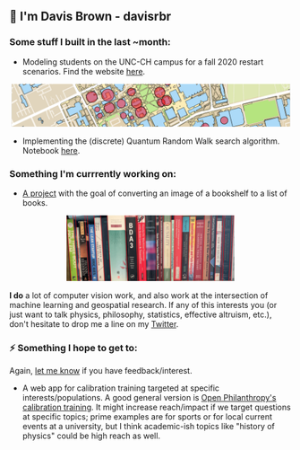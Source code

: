 ## 👋 I'm Davis Brown - davisrbr

### Some stuff I built in the last ~month:

- Modeling students on the UNC-CH campus for a fall 2020 restart scenarios. Find the website [here](https://davisrbr.github.io/fall2020unc/).

<p align="center">
  <img src="https://github.com/davisrbr/davisrbr/blob/master/media/geographic_slice.png" alt="Student movements" width="500"/>
</p>

- Implementing the (discrete) Quantum Random Walk search algorithm. Notebook [here](https://github.com/nickk124/quantumsearch/blob/master/random_walk_search.ipynb).

### Something I'm currrently working on:

- [A project](https://github.com/davisrbr/bookRecognition) with the goal of converting an image of a bookshelf to a list of books.
<p align="center">
  <img src="https://github.com/davisrbr/davisrbr/blob/master/media/books.png" alt="Image of my shelf" width="300"/>
</p>


**I do** a lot of computer vision work, and also work at the intersection of machine learning and geospatial research. If any of this interests you (or just want to talk physics, philosophy, statistics, effective altruism, etc.), don't hesitate to drop me a line on my [Twitter](https://twitter.com/davisbrownr).  

### ⚡ Something I hope to get to: 
Again, [let me know](https://twitter.com/davisbrownr) if you have feedback/interest. 

- A web app for calibration training targeted at specific interests/populations. A good general version is [Open Philanthropy's calibration training](https://www.openphilanthropy.org/calibration). It might increase reach/impact if we target questions at specific topics; prime examples are for sports or for local current events at a university, but I think academic-ish topics like "history of physics" could be high reach as well. 

